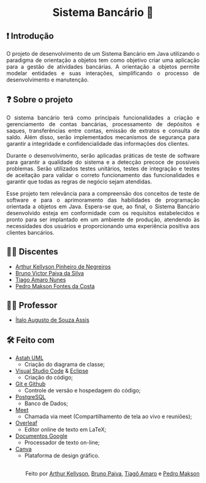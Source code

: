<h1 align="center">Sistema Bancário 💸</h1>

## ❗ Introdução
   <p align="justify">O projeto de desenvolvimento de um Sistema Bancário em Java utilizando o paradigma de orientação a objetos tem como objetivo criar uma aplicação para a gestão de atividades bancárias. A orientação a objetos permite modelar entidades e suas interações, simplificando o processo de desenvolvimento e manutenção.</p>

## ❓ Sobre o projeto

   <p align="justify">O sistema bancário terá como principais funcionalidades a criação e gerenciamento de contas bancárias, processamento de depósitos e saques, transferências entre contas, emissão de extratos e consulta de saldo. Além disso, serão implementados mecanismos de segurança para garantir a integridade e confidencialidade das informações dos clientes.</p> 
   
   <p align="justify">Durante o desenvolvimento, serão aplicadas práticas de teste de software para garantir a qualidade do sistema e a detecção precoce de possíveis problemas. Serão utilizados testes unitários, testes de integração e testes de aceitação para validar o correto funcionamento das funcionalidades e garantir que todas as regras de negócio sejam atendidas.</p> 

   <p align="justify">Esse projeto tem relevância para a compreensão dos conceitos de teste de software e para o aprimoramento das habilidades de programação orientada a objetos em Java. Espera-se que, ao final, o Sistema Bancário desenvolvido esteja em conformidade com os requisitos estabelecidos e pronto para ser implantado em um ambiente de produção, atendendo às necessidades dos usuários e proporcionando uma experiência positiva aos clientes bancários.</p> 

## 👨‍🎓 Discentes
* [Arthur Kellyson Pinheiro de Negreiros](https://github.com/Arthurkellysonp)</br>
* [Bruno Victor Paiva da Silva](https://github.com/brunopaiva1)</br>
* [Tiago Amaro Nunes](https://github.com/TiagoDev23)</br>
* [Pedro Makson Fontes da Costa](https://github.com/PedroMakson)</br>

 ## 👨‍🏫 Professor
 * [Ítalo Augusto de Souza Assis](https://github.com/italoaug)<br/>

 ##  🛠 Feito com
* [Astah UML](https://astah.net/downloads/)
    * Criação do diagrama de classe;
* [Visual Studio Code](https://code.visualstudio.com/) & [Eclipse](https://eclipseide.org/)
    * Criação do código;
* [Git e Github](https://github.com/liviabeatrizml/GradeHoraria)
    * Controle de versão e hospedagem do código;
* [PostgreSQL](https://www.postgresql.org/)
   * Banco de Dados;
* [Meet](https://meet.google.com/)
	 * Chamada via meet (Compartilhamento de tela ao vivo e reuniões);
* [Overleaf](https://www.overleaf.com/login)
    * Editor online de texto em LaTeX;
* [Documentos Google](https://www.overleaf.com/login)
    * Processador de texto on-line;
* [Canva](https://www.overleaf.com/login)
    * Plataforma de design gráfico.
##

<p align="right">
   Feito por <a href="https://github.com/Arthurkellysonp" target="_blank">Arthur Kellyson</a>,
   <a href="https://github.com/brunopaiva1" target="_blank"> Bruno Paiva</a>,
   <a href="https://github.com/TiagoDev23" target="_blank"> Tiagô Amaro</a> e
   <a href="https://github.com/PedroMakson" target="_blank"> Pedro Makson</a>
</p>